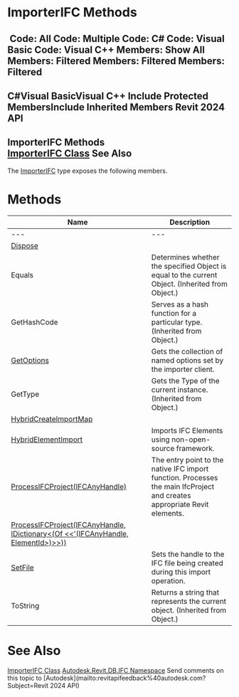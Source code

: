 # ImporterIFC Methods

﻿
 Code: All Code: Multiple Code: C# Code: Visual Basic Code: Visual C++  Members: Show All Members: Filtered Members: Filtered Members: Filtered   
---  
C#Visual BasicVisual C++
Include Protected MembersInclude Inherited Members
Revit 2024 API  
---  
ImporterIFC Methods  
[ImporterIFC Class](87327a4b-94fd-5a21-df33-9beb1921cb4d.md "ImporterIFC Class") See Also  
---  
The [ImporterIFC](87327a4b-94fd-5a21-df33-9beb1921cb4d.md "ImporterIFC Class") type exposes the following members.
# Methods
| Name | Description |
| --- | --- |
| --- | --- | --- |
| [Dispose](590b60e1-fe30-0664-3efb-f204708c8821.md "Dispose Method") |
| Equals | Determines whether the specified Object is equal to the current Object. (Inherited from Object.) |
| GetHashCode | Serves as a hash function for a particular type.  (Inherited from Object.) |
| [GetOptions](86a8602c-c23f-0170-33b6-04a6e53a8d54.md "GetOptions Method") | Gets the collection of named options set by the importer client. |
| GetType | Gets the Type of the current instance. (Inherited from Object.) |
| [HybridCreateImportMap](710e883e-7076-c9df-1b1e-fcefbf275fa9.md "HybridCreateImportMap Method") |
| [HybridElementImport](52b91816-fbd5-a28f-d584-3087c4d08cb7.md "HybridElementImport Method") | Imports IFC Elements using non-open-source framework. |
| [ProcessIFCProject(IFCAnyHandle)](5c81eabb-0622-f97b-fe4c-8fae55f6ff68.md "ProcessIFCProject Method \(IFCAnyHandle\)") | The entry point to the native IFC import function. Processes the main IfcProject and creates appropriate Revit elements. |
| [ProcessIFCProject(IFCAnyHandle, IDictionary<(Of <<'(IFCAnyHandle, ElementId>)>>))](bf0ee7d6-d33b-d6a6-993d-f69d3dc583a6.md "ProcessIFCProject Method \(IFCAnyHandle, IDictionary\(IFCAnyHandle, ElementId\)\)") |
| [SetFile](4b33d4c1-a06b-400d-7ecc-d3b24b3413aa.md "SetFile Method") | Sets the handle to the IFC file being created during this import operation. |
| ToString | Returns a string that represents the current object. (Inherited from Object.) |

# See Also
[ImporterIFC Class](87327a4b-94fd-5a21-df33-9beb1921cb4d.md "ImporterIFC Class")
[Autodesk.Revit.DB.IFC Namespace](b823fafb-1ba1-896b-4097-142c2817ce74.md "Autodesk.Revit.DB.IFC Namespace")
Send comments on this topic to [Autodesk](mailto:revitapifeedback%40autodesk.com?Subject=Revit 2024 API)